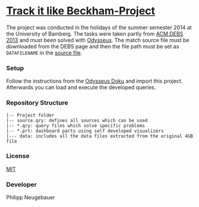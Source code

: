 [Track it like Beckham-Project](http://www.uni-bamberg.de/en/mobi/studies/studies/project2014-track-it-like-beckham/)
============

The project was conducted in the holidays of the summer semester 2014 at the University of Bamberg.
The tasks were taken partly from [ACM DEBS 2013](http://www.orgs.ttu.edu/debs2013/index.php?goto=cfchallengedetails) and must been solved with [Odysseus](http://www.uni-oldenburg.de/informatik/is/forschung/projekte/odysseus/). The match source file must be downloaded from the DEBS page and then the file path must be set as `DATAFILENAME` in the [source file](/src/TILB/source.qry).

### Setup

Follow the instructions from the [Odysseus Doku](http://odysseus.offis.uni-oldenburg.de:8090/display/ODYSSEUS/How+to+install+Odysseus) and import this project.
Afterwards you can load and execute the developed queries. 

### Repository Structure

    |-- Project folder
    |-- source.qry: defines all sources which can be used
    |-- *.qry: query files which solve specific problems
    |-- *.prt: dashboard parts using self developed visualizers
    |--- data: includes all the data files extracted from the original 4GB file

### License

[MIT](/LICENSE)

### Developer

Philipp Neugebauer
